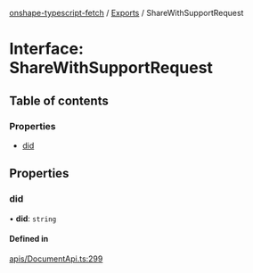 [onshape-typescript-fetch](../README.md) / [Exports](../modules.md) / ShareWithSupportRequest

# Interface: ShareWithSupportRequest

## Table of contents

### Properties

- [did](ShareWithSupportRequest.md#did)

## Properties

### did

• **did**: `string`

#### Defined in

[apis/DocumentApi.ts:299](https://github.com/toebes/onshape-typescript-fetch/blob/3e11ae1/apis/DocumentApi.ts#L299)
